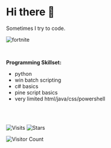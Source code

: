 # Hi there 👋
Sometimes I try to code.



![fortnite](https://github.com/user-attachments/assets/b3f0d5b0-f8f3-41cc-88ba-eaa90930eecc)

<br>

**Programming Skillset:**
- python
- win batch scripting
- c# basics
- pine script basics
- very limited html/java/css/powershell


<br>
<br>

![Visits](https://komarev.com/ghpvc/?username=mirbyte&color=22a153&style=for-the-badge&abbreviated=true&label=PROFILE+VIEWS++)
![Stars](https://img.shields.io/badge/dynamic/json?label=GitHub%20Stars&style=for-the-badge&color=22a153&query=%24.stars&url=https://api.github-star-counter.workers.dev/user/mirbyte)



![Visitor Count](https://hit.yhype.me/github/profile?account_id=83219244)
